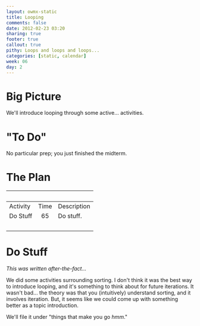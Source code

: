 ```yaml
---
layout: owmx-static
title: Looping
comments: false
date: 2012-02-23 03:20
sharing: true
footer: true
callout: true
pithy: Loops and loops and loops...
categories: [static, calendar]
week: 06
day: 2
---
```


# Big Picture
We'll introduce looping through some active... activities.

# "To Do"
No particular prep; you just finished the midterm.

# The Plan

&nbsp; |&nbsp; | &nbsp;
 :-- | :--: | :--
Activity | Time | Description
Do Stuff | 65 | Do stuff.
&nbsp; | &nbsp; | &nbsp;

# Do Stuff

*This was written after-the-fact...*

We did some activities surrounding sorting. I don't think it was the best way to introduce looping, and it's something to think about for future iterations. It wasn't bad... the theory was that you (intuitively) understand sorting, and it involves iteration. But, it seems like we could come up with something better as a topic introduction.

We'll file it under "things that make you go *hmm*."